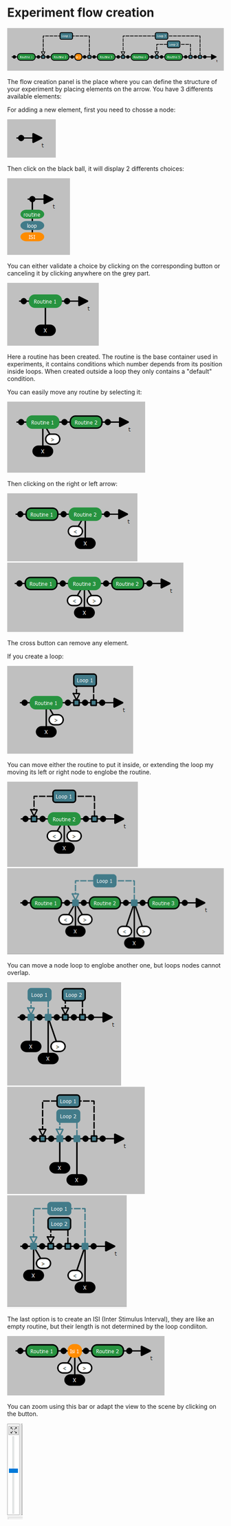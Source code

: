 
# Experiment flow creation

![Image](images/img_ui_flow_creation_0.png "icon")

The flow creation panel is the place where you can define the structure of your experiment by placing elements on the arrow.
You have 3 differents available elements:

For adding a new element, first you need to chosse a node:

![Image](images/img_ui_flow_creation_01.png "icon")

Then click on the black ball, it will display 2 differents choices:

![Image](images/img_ui_flow_creation_02.png "icon")

You can either validate a choice by clicking on the corresponding button or canceling it by clicking anywhere on the grey part.



![Image](images/img_ui_flow_creation_03.png "icon")

Here a routine has been created.
The routine is the base container used in experiments, it contains conditions which number depends from its position inside loops. When created outside a loop they only contains a "default" condition.

You can easily move any routine by selecting it: 

![Image](images/img_ui_flow_creation_04.png "icon")

Then clicking on the right or left arrow: 

![Image](images/img_ui_flow_creation_05.png "icon")
![Image](images/img_ui_flow_creation_06.png "icon")

The cross button can remove any element.


If you create a loop:

![Image](images/img_ui_flow_creation_07.png "icon")

You can move either the routine to put it inside, or extending the loop my moving its left or right node to englobe the routine.

![Image](images/img_ui_flow_creation_08.png "icon")
![Image](images/img_ui_flow_creation_09.png "icon")

You can move a node loop to englobe another one, but loops nodes cannot overlap.

![Image](images/img_ui_flow_creation_10.png "icon")
![Image](images/img_ui_flow_creation_11.png "icon")
![Image](images/img_ui_flow_creation_12.png "icon")

The last option is to create an ISI (Inter Stimulus Interval), they are like an empty routine, but their length is not determined by the loop condiiton.

![Image](images/img_ui_flow_creation_13.png "icon")

You can zoom using this bar or adapt the view to the scene by clicking on the button.

![Image](images/img_ui_flow_creation_14.png "icon")

